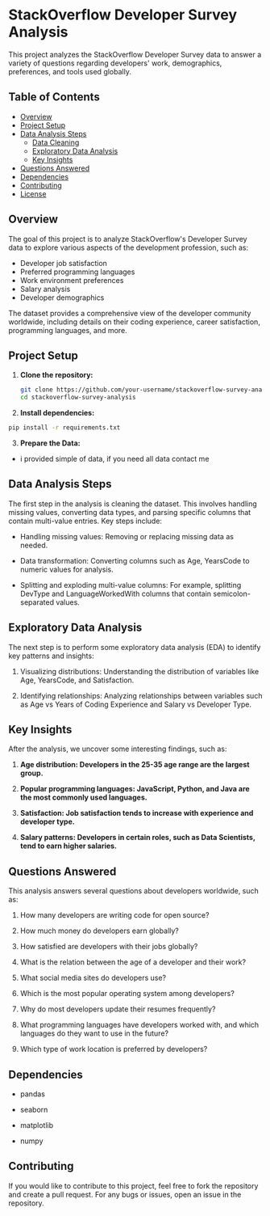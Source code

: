 # StackOverflow Developer Survey Analysis

This project analyzes the StackOverflow Developer Survey data to answer a variety of questions regarding developers' work, demographics, preferences, and tools used globally.

## Table of Contents
- [Overview](#overview)
- [Project Setup](#project-setup)
- [Data Analysis Steps](#data-analysis-steps)
  - [Data Cleaning](#data-cleaning)
  - [Exploratory Data Analysis](#exploratory-data-analysis)
  - [Key Insights](#key-insights)
- [Questions Answered](#questions-answered)
- [Dependencies](#dependencies)
- [Contributing](#contributing)
- [License](#license)

## Overview

The goal of this project is to analyze StackOverflow's Developer Survey data to explore various aspects of the development profession, such as:
- Developer job satisfaction
- Preferred programming languages
- Work environment preferences
- Salary analysis
- Developer demographics

The dataset provides a comprehensive view of the developer community worldwide, including details on their coding experience, career satisfaction, programming languages, and more.

## Project Setup

1. **Clone the repository:**

   ```bash
   git clone https://github.com/your-username/stackoverflow-survey-analysis.git
   cd stackoverflow-survey-analysis
2.  **Install dependencies:**
   ```bash
   pip install -r requirements.txt
  ```
3. **Prepare the Data:**
  - i provided simple of data, if you need all data contact me

## Data Analysis Steps

The first step in the analysis is cleaning the dataset. This involves handling missing values, converting data types, and parsing specific columns that contain multi-value entries. Key steps include:

- Handling missing values: Removing or replacing missing data as needed.

- Data transformation: Converting columns such as Age, YearsCode to numeric values for analysis.

- Splitting and exploding multi-value columns: For example, splitting DevType and LanguageWorkedWith columns that contain semicolon-separated values.

## Exploratory Data Analysis

The next step is to perform some exploratory data analysis (EDA) to identify key patterns and insights:

1. Visualizing distributions: Understanding the distribution of variables like Age, YearsCode, and Satisfaction.

2. Identifying relationships: Analyzing relationships between variables such as Age vs Years of Coding Experience and Salary vs Developer Type.
   
## Key Insights

After the analysis, we uncover some interesting findings, such as:

1. **Age distribution: Developers in the 25-35 age range are the largest group.**

2. **Popular programming languages: JavaScript, Python, and Java are the most commonly used languages.**

3. **Satisfaction: Job satisfaction tends to increase with experience and developer type.**

4. **Salary patterns: Developers in certain roles, such as Data Scientists, tend to earn higher salaries.**

## Questions Answered
This analysis answers several questions about developers worldwide, such as:

1. How many developers are writing code for open source?

2. How much money do developers earn globally?

3. How satisfied are developers with their jobs globally?

4. What is the relation between the age of a developer and their work?

5. What social media sites do developers use?

6. Which is the most popular operating system among developers?

7. Why do most developers update their resumes frequently?

8. What programming languages have developers worked with, and which languages do they want to use in the future?

9. Which type of work location is preferred by developers?  


## Dependencies
- pandas

- seaborn

- matplotlib

- numpy

## Contributing
If you would like to contribute to this project, feel free to fork the repository and create a pull request. For any bugs or issues, open an issue in the repository.

